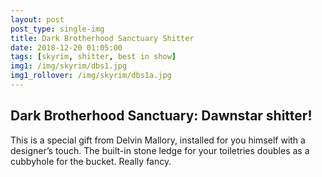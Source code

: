 ```yaml
---
layout: post
post_type: single-img
title: Dark Brotherhood Sanctuary Shitter
date: 2018-12-20 01:05:00
tags: [skyrim, shitter, best in show]
img1: /img/skyrim/dbs1.jpg
img1_rollover: /img/skyrim/dbs1a.jpg
---
```

## Dark Brotherhood Sanctuary: Dawnstar shitter!

This is a special gift from Delvin Mallory, installed for you himself with a designer’s touch. The built-in stone ledge for your toiletries doubles as a cubbyhole for the bucket. Really fancy.
